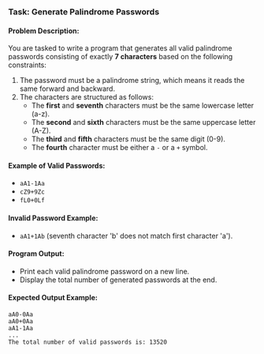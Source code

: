 ### Task: Generate Palindrome Passwords

#### **Problem Description:**
You are tasked to write a program that generates all valid palindrome passwords consisting of exactly **7 characters** based on the following constraints:

1. The password must be a palindrome string, which means it reads the same forward and backward.
2. The characters are structured as follows:
   - The **first** and **seventh** characters must be the same lowercase letter (a-z).
   - The **second** and **sixth** characters must be the same uppercase letter (A-Z).
   - The **third** and **fifth** characters must be the same digit (0-9).
   - The **fourth** character must be either a `-` or a `+` symbol.

#### **Example of Valid Passwords:**
- `aA1-1Aa`
- `cZ9+9Zc`
- `fL0+0Lf`

#### **Invalid Password Example:**
- `aA1+1Ab` (seventh character 'b' does not match first character 'a').

#### **Program Output:**
- Print each valid palindrome password on a new line.
- Display the total number of generated passwords at the end.

#### **Expected Output Example:**
```
aA0-0Aa
aA0+0Aa
aA1-1Aa
...
The total number of valid passwords is: 13520
```

